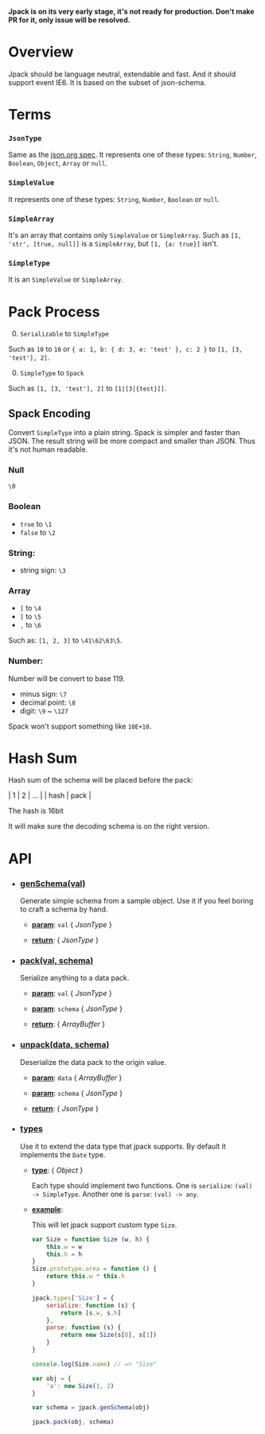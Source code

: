 **Jpack is on its very early stage, it's not ready for production. Don't make PR for it, only issue will be resolved.**

# Overview

Jpack should be language neutral, extendable and fast.
And it should support event IE6.
It is based on the subset of json-schema.


# Terms

### `JsonType`

Same as the [json.org spec][].
It represents one of these types: `String`, `Number`, `Boolean`, `Object`, `Array` or `null`.

### `SimpleValue`

It represents one of these types: `String`, `Number`, `Boolean` or `null`.

### `SimpleArray`

It's an array that contains only `SimpleValue` or `SimpleArray`.
Such as `[1, 'str', [true, null]]` is a `SimpleArray`, but `[1, {a: true}]` isn't.

### `SimpleType`

It is an `SimpleValue` or `SimpleArray`.


# Pack Process

0. `Serializable` to `SimpleType`

  Such as `10` to `10` or `{ a: 1, b: { d: 3, e: 'test' }, c: 2 }` to `[1, [3, 'test'], 2]`.

0. `SimpleType` to `Spack`

  Such as `[1, [3, 'test'], 2]` to `[1|[3|{test}]]`.

## Spack Encoding

Convert `SimpleType` into a plain string. Spack is simpler and faster than JSON.
The result string will be more compact and smaller than JSON. Thus it's not human
readable.

### Null

`\0`

### Boolean

- `true` to `\1`
- `false` to `\2`

### String:

- string sign: `\3`

### Array

- `[` to `\4`
- `]` to `\5`
- `,` to `\6`

Such as: `[1, 2, 3]` to `\41\62\63\5`.

### Number:

Number will be convert to base 119.

- minus sign: `\7`
- decimal point: `\8`
- digit: `\9` ~ `\127`

Spack won't support something like `10E+10`.

# Hash Sum

Hash sum of the schema will be placed before the pack:

|  1 | 2 |  ...  |
|  hash  |  pack |

The hash is 16bit

It will make sure the decoding schema is on the right version.


# API

- ### **[genSchema(val)](src/jpack.js?source#L14)**

    Generate simple schema from a sample object. Use it
    if you feel boring to craft a schema by hand.

    - **<u>param</u>**: `val` { _JsonType_ }

    - **<u>return</u>**: { _JsonType_ }

- ### **[pack(val, schema)](src/jpack.js?source#L28)**

    Serialize anything to a data pack.

    - **<u>param</u>**: `val` { _JsonType_ }

    - **<u>param</u>**: `schema` { _JsonType_ }

    - **<u>return</u>**: { _ArrayBuffer_ }

- ### **[unpack(data, schema)](src/jpack.js?source#L36)**

    Deserialize the data pack to the origin value.

    - **<u>param</u>**: `data` { _ArrayBuffer_ }

    - **<u>param</u>**: `schema` { _JsonType_ }

    - **<u>return</u>**: { _JsonType_ }

- ### **[types](src/jpack.js?source#L75)**

    Use it to extend the data type that jpack supports.
    By default it implements the `Date` type.

    - **<u>type</u>**: { _Object_ }

        Each type should implement two
        functions. One is `serialize`: `(val) -> SimpleType`.
        Another one is `parse`: `(val) -> any`.

    - **<u>example</u>**:

        This will let jpack support custom type `Size`.
        ```javascript
        var Size = function Size (w, h) {
            this.w = w
            this.h = h
        }
        Size.prototype.area = function () {
            return this.w * this.h
        }

        jpack.types['Size'] = {
            serialize: function (s) {
                return [s.w, s.h]
            },
            parse: function (s) {
                return new Size(s[0], s[1])
            }
        }

        console.log(Size.name) // => "Size"

        var obj = {
            'a': new Size(1, 2)
        }

        var schema = jpack.genSchema(obj)

        jpack.pack(obj, schema)
        ```



[json.org spec]: http://www.json.org/